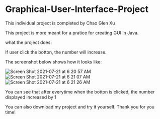 
# Graphical-User-Interface-Project

This individual project is completed by Chao Glen Xu

This project is more meant for a pratice for creating GUI in Java.

what the project does:

If user click the botton, the number will increase.

The screenshot below shows how it looks like:

![Screen Shot 2021-07-21 at 6 20 57 AM](https://user-images.githubusercontent.com/59375616/126473669-fe454ce4-28f8-49e2-89ce-b27bfc4418ce.png)
![Screen Shot 2021-07-21 at 6 21 07 AM](https://user-images.githubusercontent.com/59375616/126473691-c53901c3-2b04-4b9d-8da9-822c46550e92.png)
![Screen Shot 2021-07-21 at 6 21 26 AM](https://user-images.githubusercontent.com/59375616/126473736-671f83e8-0c74-4772-8ef1-04bea4fd1eb7.png)

You can see that after everytime when the botton is clicked, the number displayed increased by 1

You can also download my project and try it yourself. Thank you for you time!
